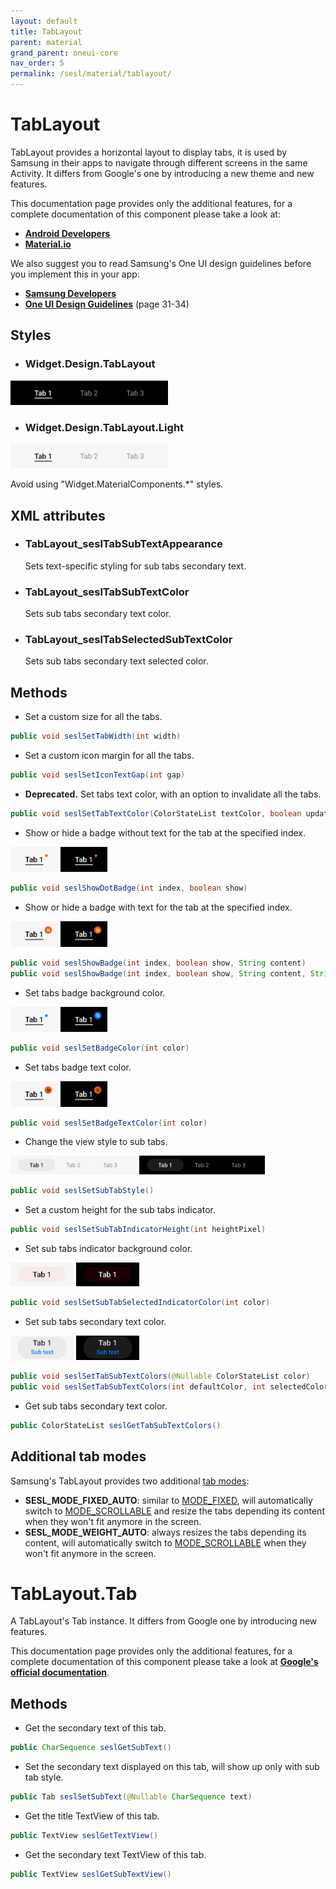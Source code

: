```yaml
---
layout: default
title: TabLayout
parent: material
grand_parent: oneui-core
nav_order: 5
permalink: /sesl/material/tablayout/
---
```


# TabLayout

TabLayout provides a horizontal layout to display tabs, it is used by Samsung in their apps to navigate through different screens in the same Activity. It differs from Google's one by introducing a new theme and new features.

This documentation page provides only the additional features, for a complete documentation of this component please take a look at:
- [**Android Developers**](https://developer.android.com/reference/com/google/android/material/tabs/TabLayout)
- [**Material.io**](https://material.io/components/tabs/android)

We also suggest you to read Samsung's One UI design guidelines before you implement this in your app:
- [**Samsung Developers**](https://developer.samsung.com/one-ui/comp/bottom-navigation.html)
- [**One UI Design Guidelines**](https://design.samsung.com/global/contents/one-ui/download/oneui_design_guide_eng.pdf) (page 31-34)

## Styles

- ### Widget.Design.TabLayout
<img src="https://raw.githubusercontent.com/OneUIProject/oneuiproject.github.io/main/assets/material/tablayout/tablayout-dark.png" width="50%"/>

- ### Widget.Design.TabLayout.Light
<img src="https://raw.githubusercontent.com/OneUIProject/oneuiproject.github.io/main/assets/material/tablayout/tablayout-light.png" width="50%"/>

Avoid using "Widget.MaterialComponents.*" styles.

## XML attributes

- ### TabLayout_seslTabSubTextAppearance

  Sets text-specific styling for sub tabs secondary text.

- ### TabLayout_seslTabSubTextColor

  Sets sub tabs secondary text color.

- ### TabLayout_seslTabSelectedSubTextColor

  Sets sub tabs secondary text selected color.

## Methods

- Set a custom size for all the tabs.

```java
public void seslSetTabWidth(int width)
```

- Set a custom icon margin for all the tabs.

```java
public void seslSetIconTextGap(int gap)
```

- **Deprecated.** Set tabs text color, with an option to invalidate all the tabs.

```java
public void seslSetTabTextColor(ColorStateList textColor, boolean updateTabView)
```

- Show or hide a badge without text for the tab at the specified index.

<img src="https://raw.githubusercontent.com/OneUIProject/oneuiproject.github.io/main/assets/material/tablayout/tablayout-dotbadge-light.png" width="15%"/> <img src="https://raw.githubusercontent.com/OneUIProject/oneuiproject.github.io/main/assets/material/tablayout/tablayout-dotbadge-dark.png" width="15%"/>

```java
public void seslShowDotBadge(int index, boolean show)
```

- Show or hide a badge with text for the tab at the specified index.

<img src="https://raw.githubusercontent.com/OneUIProject/oneuiproject.github.io/main/assets/material/tablayout/tablayout-badge-light.png" width="15%"/> <img src="https://raw.githubusercontent.com/OneUIProject/oneuiproject.github.io/main/assets/material/tablayout/tablayout-badge-dark.png" width="15%"/>

```java
public void seslShowBadge(int index, boolean show, String content)
public void seslShowBadge(int index, boolean show, String content, String contentDescription)
```

- Set tabs badge background color.

<img src="https://raw.githubusercontent.com/OneUIProject/oneuiproject.github.io/main/assets/material/tablayout/tablayout-badgecolor-light.png" width="15%"/> <img src="https://raw.githubusercontent.com/OneUIProject/oneuiproject.github.io/main/assets/material/tablayout/tablayout-badgecolor-dark.png" width="15%"/>

```java
public void seslSetBadgeColor(int color)
```

- Set tabs badge text color.

<img src="https://raw.githubusercontent.com/OneUIProject/oneuiproject.github.io/main/assets/material/tablayout/tablayout-badgetext-light.png" width="15%"/> <img src="https://raw.githubusercontent.com/OneUIProject/oneuiproject.github.io/main/assets/material/tablayout/tablayout-badgetext-dark.png" width="15%"/>

```java
public void seslSetBadgeTextColor(int color)
```

- Change the view style to sub tabs.

<img src="https://raw.githubusercontent.com/OneUIProject/oneuiproject.github.io/main/assets/material/tablayout/tablayout-sub-light.png" width="40%"/> <img src="https://raw.githubusercontent.com/OneUIProject/oneuiproject.github.io/main/assets/material/tablayout/tablayout-sub-dark.png" width="40%"/>

```java
public void seslSetSubTabStyle()
```

- Set a custom height for the sub tabs indicator.

```java
public void seslSetSubTabIndicatorHeight(int heightPixel)
```

- Set sub tabs indicator background color.

<img src="https://raw.githubusercontent.com/OneUIProject/oneuiproject.github.io/main/assets/material/tablayout/tablayout-subcolor-light.png" width="20%"/> <img src="https://raw.githubusercontent.com/OneUIProject/oneuiproject.github.io/main/assets/material/tablayout/tablayout-subcolor-dark.png" width="20%"/>

```java
public void seslSetSubTabSelectedIndicatorColor(int color)
```

- Set sub tabs secondary text color.

<img src="https://raw.githubusercontent.com/OneUIProject/oneuiproject.github.io/main/assets/material/tablayout/tablayout-subtext-light.png" width="20%"/> <img src="https://raw.githubusercontent.com/OneUIProject/oneuiproject.github.io/main/assets/material/tablayout/tablayout-subtext-dark.png" width="20%"/>

```java
public void seslSetTabSubTextColors(@Nullable ColorStateList color)
public void seslSetTabSubTextColors(int defaultColor, int selectedColor)
```

- Get sub tabs secondary text color.

```java
public ColorStateList seslGetTabSubTextColors()
```

## Additional tab modes

Samsung's TabLayout provides two additional [tab modes](https://developer.android.com/reference/com/google/android/material/tabs/TabLayout#setTabMode(int)):

- **SESL_MODE_FIXED_AUTO**: similar to [MODE_FIXED](https://developer.android.com/reference/com/google/android/material/tabs/TabLayout#MODE_FIXED), will automatically switch to [MODE_SCROLLABLE](https://developer.android.com/reference/com/google/android/material/tabs/TabLayout#MODE_SCROLLABLE) and resize the tabs depending its content when they won't fit anymore in the screen.
- **SESL_MODE_WEIGHT_AUTO**: always resizes the tabs depending its content, will automatically switch to [MODE_SCROLLABLE](https://developer.android.com/reference/com/google/android/material/tabs/TabLayout#MODE_SCROLLABLE) when they won't fit anymore in the screen.

# TabLayout.Tab

A TabLayout's Tab instance. It differs from Google one by introducing new features.

This documentation page provides only the additional features, for a complete documentation of this component please take a look at [**Google's official documentation**](https://developer.android.com/reference/com/google/android/material/tabs/TabLayout.Tab).

## Methods

- Get the secondary text of this tab.

```java
public CharSequence seslGetSubText()
```

- Set the secondary text displayed on this tab, will show up only with sub tab style.

```java
public Tab seslSetSubText(@Nullable CharSequence text)
```

- Get the title TextView of this tab.

```java
public TextView seslGetTextView()
```

- Get the secondary text TextView of this tab.

```java
public TextView seslGetSubTextView()
```
